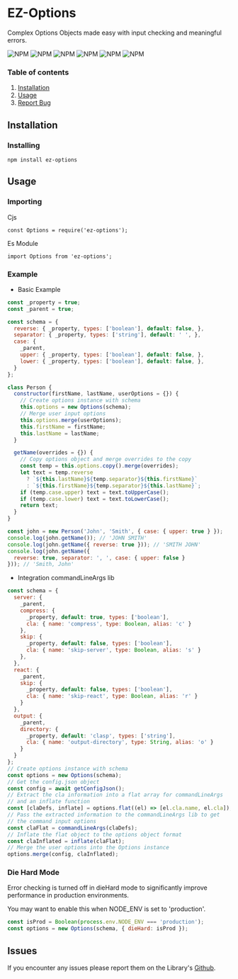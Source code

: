 # EZ-Options

Complex Options Objects made easy with input checking and meaningful errors.

![NPM](https://img.shields.io/github/last-commit/JazzBrown1/options)
![NPM](https://img.shields.io/npm/v/ez-options)
![NPM](https://img.shields.io/npm/l/ez-options)
![NPM](https://img.shields.io/bundlephobia/min/ez-options)
![NPM](https://img.shields.io/travis/com/JazzBrown1/options/master)
![NPM](https://img.shields.io/coveralls/github/JazzBrown1/options/master)

### Table of contents

1. [ Installation](#Install)
2. [ Usage](#usage)
3. [ Report Bug](#bugs)

<a name="Install"></a>

## Installation

### Installing

```
npm install ez-options
```
<a name="Install"></a>

## Usage

### Importing

Cjs

```
const Options = require('ez-options');
```

Es Module

```
import Options from 'ez-options';
```

### Example

- Basic Example

```javascript
const _property = true;
const _parent = true;

const schema = {
  reverse: { _property, types: ['boolean'], default: false, },
  separator: { _property, types: ['string'], default: ' ', },
  case: {
    _parent,
    upper: { _property, types: ['boolean'], default: false, },
    lower: { _property, types: ['boolean'], default: false, },
  }
};

class Person {
  constructor(firstName, lastName, userOptions = {}) {
    // Create options instance with schema
    this.options = new Options(schema);
    // Merge user input options
    this.options.merge(userOptions);
    this.firstName = firstName;
    this.lastName = lastName;
  }

  getName(overrides = {}) {
    // Copy options object and merge overrides to the copy
    const temp = this.options.copy().merge(overrides);
    let text = temp.reverse
      ? `${this.lastName}${temp.separator}${this.firstName}`
      : `${this.firstName}${temp.separator}${this.lastName}`;
    if (temp.case.upper) text = text.toUpperCase();
    if (temp.case.lower) text = text.toLowerCase();
    return text;
  }
}

const john = new Person('John', 'Smith', { case: { upper: true } });
console.log(john.getName()); // 'JOHN SMITH'
console.log(john.getName({ reverse: true })); // 'SMITH JOHN'
console.log(john.getName({
  reverse: true, separator: ', ', case: { upper: false }
})); // 'Smith, John'
```
- Integration commandLineArgs lib

```javascript
const schema = {
  server: {
    _parent,
    compress: {
      _property, default: true, types: ['boolean'],
      cla: { name: 'compress', type: Boolean, alias: 'c' }
    },
    skip: {
      _property, default: false, types: ['boolean'],
      cla: { name: 'skip-server', type: Boolean, alias: 's' }
    },
  },
  react: {
    _parent,
    skip: {
      _property, default: false, types: ['boolean'],
      cla: { name: 'skip-react', type: Boolean, alias: 'r' }
    }
  },
  output: {
    _parent,
    directory: {
      _property, default: 'clasp', types: ['string'],
      cla: { name: 'output-directory', type: String, alias: 'o' }
    }
  }
};
// Create options instance with schema
const options = new Options(schema);
// Get the config.json object
const config = await getConfigJson();
// Extract the cla information into a flat array for commandLineArgs
// and an inflate function
const [claDefs, inflate] = options.flat((el) => [el.cla.name, el.cla]);
// Pass the extracted information to the commandLineArgs lib to get
// the command input options
const claFlat = commandLineArgs(claDefs);
// Inflate the flat object to the options object format
const claInflated = inflate(claFlat);
// Merge the user options into the Options instance
options.merge(config, claInflated);
```

### Die Hard Mode

Error checking is turned off in dieHard mode to significantly improve performance in production environments.

You may want to enable this when NODE_ENV is set to 'production'.

~~~javascript
const isProd = Boolean(process.env.NODE_ENV === 'production');
const options = new Options(schema, { dieHard: isProd });
~~~

<a name="bugs"></a>

## Issues

If you encounter any issues please report them on the Library's [Github](https://github.com/JazzBrown1/options/issues).
